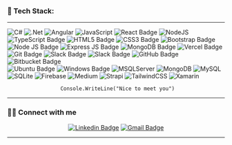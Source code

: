 <!-- ->![banner]() 


## (❁´◡`❁) Hello <img alt="handwavegif" src="https://user-images.githubusercontent.com/39513876/112366216-8cfe7400-8cfe-11eb-8116-7d3dbae20e97.gif" width='40' align="left"/>

#### I'm Rebeca from Argentina.

<div aligh='left'>
         
 I'm a passionate Full Stack Developer. 

 You can email me at: urra.cr.z@gmail.com
         
</div>

---
<!--    --> 
### 🌸 Tech Stack:
---
![C#](https://img.shields.io/badge/c%23-%23239120.svg?style=for-the-badge&logo=c-sharp&logoColor=white)
![.Net](https://img.shields.io/badge/.NET-5C2D91?style=for-the-badge&logo=.net&logoColor=white)
![Angular](https://img.shields.io/badge/angular-%23DD0031.svg?style=for-the-badge&logo=angular&logoColor=white)
![JavaScript](https://img.shields.io/badge/javascript-%23323330.svg?style=for-the-badge&logo=javascript&logoColor=%23F7DF1E)
![React Badge](https://img.shields.io/badge/React-20232A?style=for-the-badge&logo=react&logoColor=61DAFB)
![NodeJS](https://img.shields.io/badge/node.js-6DA55F?style=for-the-badge&logo=node.js&logoColor=white)
![TypeScript Badge](https://img.shields.io/badge/TypeScript-007ACC?style=for-the-badge&logo=typescript&logoColor=white)
![HTML5 Badge](https://img.shields.io/badge/HTML5-E34F26?style=for-the-badge&logo=html5&logoColor=white)
![CSS3 Badge](https://img.shields.io/badge/CSS3-1572B6?style=for-the-badge&logo=css3&logoColor=white)
![Bootstrap Badge](https://img.shields.io/badge/Bootstrap-563D7C?style=for-the-badge&logo=bootstrap&logoColor=white)
![Node JS Badge](https://img.shields.io/badge/Node.js-43853D?style=for-the-badge&logo=node.js&logoColor=white)
![Express JS Badge](https://img.shields.io/badge/Express.js-404D59?style=for-the-badge)
![MongoDB Badge](https://img.shields.io/badge/MongoDB-4EA94B?style=for-the-badge&logo=mongodb&logoColor=white)
![Vercel Badge](	https://img.shields.io/badge/Vercel-100000?style=for-the-badge&logo=vercel&logoColor=white)
![Git Badge](https://img.shields.io/badge/GIT-E44C30?style=for-the-badge&logo=git&logoColor=white)
![Slack Badge](https://img.shields.io/badge/Slack-4A154B?style=for-the-badge&logo=slack&logoColor=white)
![Slack Badge](https://img.shields.io/badge/Discord-7289DA?style=for-the-badge&logo=discord&logoColor=white)
![GitHub Badge](https://img.shields.io/badge/GitHub-100000?style=for-the-badge&logo=github&logoColor=white)
![Bitbucket Badge](https://img.shields.io/badge/Bitbucket-0747a6?style=for-the-badge&logo=bitbucket&logoColor=white)	
![Ubuntu Badge](https://img.shields.io/badge/Ubuntu-E95420?style=for-the-badge&logo=ubuntu&logoColor=white)
![Windows Badge](https://img.shields.io/badge/Windows-0078D6?style=for-the-badge&logo=windows&logoColor=white)
![MSQLServer](https://img.shields.io/badge/Microsoft%20SQL%20Server-CC2927?style=for-the-badge&logo=microsoft%20sql%20server&logoColor=white)
![MongoDB](https://img.shields.io/badge/MongoDB-%234ea94b.svg?style=for-the-badge&logo=mongodb&logoColor=white)
![MySQL](https://img.shields.io/badge/mysql-%2300f.svg?style=for-the-badge&logo=mysql&logoColor=white)
![SQLite](https://img.shields.io/badge/sqlite-%2307405e.svg?style=for-the-badge&logo=sqlite&logoColor=white)
![Firebase](https://img.shields.io/badge/Firebase-039BE5?style=for-the-badge&logo=Firebase&logoColor=white)
![Medium](https://img.shields.io/badge/Medium-12100E?style=for-the-badge&logo=medium&logoColor=white)
![Strapi](https://img.shields.io/badge/strapi-%232E7EEA.svg?style=for-the-badge&logo=strapi&logoColor=white)
![TailwindCSS](https://img.shields.io/badge/tailwindcss-%2338B2AC.svg?style=for-the-badge&logo=tailwind-css&logoColor=white)
![Xamarin](https://img.shields.io/badge/Xamarin-3199DC?style=for-the-badge&logo=xamarin&logoColor=white)
 <div align='center'>

       Console.WriteLine("Nice to meet you")  
<!--
 ![Top Langs](https://github-readme-stats.vercel.app/api/top-langs/?username=ireby&layout=compact&theme=gruvbox)![Top Langs](https://github-readme-stats.vercel.app/api/top-langs/?username=ireby&layout=compact)
![GitHub stats](https://github-readme-stats.vercel.app/api?username=ireby&show_icons=true&theme=gruvbox) -->

<!--![Top Langs](https://github-readme-stats.vercel.app/api/top-langs/?username=ireby&exclude_repo=github-readme-stats,anuraghazra.github.io&theme=gruvbox)
[![Top Langs](https://github-readme-stats.vercel.app/api/top-langs/?username=ireby&layout=pie&theme=gruvbox)](https://github.com/anuraghazra/github-readme-stats)

![ stats](https://github-readme-stats.vercel.app/api?username=ireby&show=reviews,discussions_started,discussions_answered,prs_merged,prs_merged_percentage)
![stats](https://github-readme-stats.vercel.app/api?username=ireby&hide=contribs,prs)
![Anurag's GitHub stats](https://github-readme-stats.vercel.app/api?username=ireby&show_icons=true)

 <!--![ireby's github stats](https://github-readme-stats.vercel.app/api?username=ireby&show_icons=true&theme=default) -->
      
</div>

---

### 🤝🏻 Connect with me

<div align='center'>

<!-- [![My Portfolio Badge](https://img.shields.io/badge/my_portfolio-404D59?style=for-the-badge)](https://rebecaurra.vercel.app/) -->
[![Linkedin Badge](https://img.shields.io/badge/LinkedIn-0077B5?style=for-the-badge&logo=linkedin&logoColor=white)](https://www.linkedin.com/in/rebeca-urra-8225a1187/)
[![Gmail Badge](https://img.shields.io/badge/Gmail-D14836?style=for-the-badge&logo=gmail&logoColor=white)](mailto:"urra.cr.z@gmail.com")

 </div>

---
<!--
<p align="center">
   <img src="https://github.com/Asmit2952/Asmit2952/blob/output/github-contribution-grid-snake.svg" alt="snake">
</p> -->

